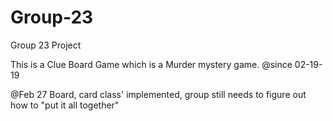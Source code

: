 # Group-23
Group 23 Project

This is a Clue Board Game which is a Murder mystery game.
@since 02-19-19

@Feb 27
Board, card class' implemented, group still needs to figure out how to "put it all together"
